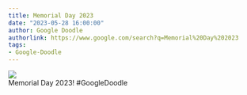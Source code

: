 ```yaml
---
title: Memorial Day 2023
date: "2023-05-28 16:00:00"
author: Google Doodle
authorlink: https://www.google.com/search?q=Memorial%20Day%202023
tags:
- Google-Doodle
---
```

<img src="https://www.google.com/logos/doodles/2023/memorial-day-2023-6753651837109877-l.png" referrerpolicy="no-referrer"><br>Memorial Day 2023! #GoogleDoodle